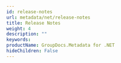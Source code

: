 ```yaml
---
id: release-notes
url: metadata/net/release-notes
title: Release Notes
weight: 4
description: ""
keywords: 
productName: GroupDocs.Metadata for .NET
hideChildren: False
---
```


